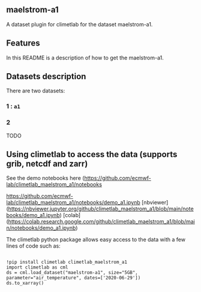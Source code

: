 ## maelstrom-a1

A dataset plugin for climetlab for the dataset maelstrom-a1.


Features
--------

In this README is a description of how to get the maelstrom-a1.

## Datasets description

There are two datasets: 

### 1 : `a1`


### 2
TODO


## Using climetlab to access the data (supports grib, netcdf and zarr)

See the demo notebooks here (https://github.com/ecmwf-lab/climetlab_maelstrom_a1/notebooks

https://github.com/ecmwf-lab/climetlab_maelstrom_a1/notebooks/demo_a1.ipynb
[nbviewer] (https://nbviewer.jupyter.org/github/climetlab_maelstrom_a1/blob/main/notebooks/demo_a1.ipynb) 
[colab] (https://colab.research.google.com/github/climetlab_maelstrom_a1/blob/main/notebooks/demo_a1.ipynb) 

The climetlab python package allows easy access to the data with a few lines of code such as:
```

!pip install climetlab climetlab_maelstrom_a1
import climetlab as cml
ds = cml.load_dataset("maelstrom-a1", size="5GB", parameter="air_temperature", dates=['2020-06-29'])
ds.to_xarray()
```
